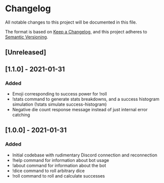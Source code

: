 # Changelog
All notable changes to this project will be documented in this file.

The format is based on [Keep a Changelog](https://keepachangelog.com/en/1.0.0/),
and this project adheres to [Semantic Versioning](https://semver.org/spec/v2.0.0.html).

## [Unreleased]

## [1.1.0] - 2021-01-31
### Added
- Emoji corresponding to success power for !roll
- !stats command to generate stats breakdowns, and a success histogram simulation (!stats simulate success-histogram)
- Negative die count response message instead of just internal error catching

## [1.0.0] - 2021-01-31
### Added
- Initial codebase with rudimentary Discord connection and reconnection
- !help command for information about bot usage
- !about command for information about the bot
- !dice command to roll arbitrary dice
- !roll command to roll and calculate successes
